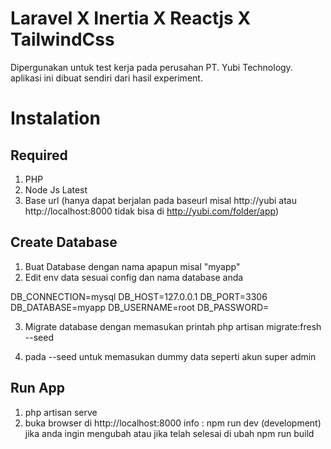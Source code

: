 # Laravel X Inertia X Reactjs X TailwindCss

Dipergunakan untuk test kerja pada perusahan PT. Yubi Technology. aplikasi ini dibuat sendiri dari hasil experiment.

# Instalation

## Required

1. PHP
2. Node Js Latest
3. Base url (hanya dapat berjalan pada baseurl misal http://yubi atau http://localhost:8000 tidak bisa di http://yubi.com/folder/app)

## Create Database

1. Buat Database dengan nama apapun misal "myapp"
2. Edit env data sesuai config dan nama database anda

DB_CONNECTION=mysql
DB_HOST=127.0.0.1
DB_PORT=3306
DB_DATABASE=myapp
DB_USERNAME=root
DB_PASSWORD=

3. Migrate database dengan memasukan printah
   php artisan migrate:fresh --seed

4. pada --seed untuk memasukan dummy data seperti akun super admin

## Run App

1. php artisan serve
2. buka browser di http://localhost:8000
   info : npm run dev (development) jika anda ingin mengubah atau jika telah selesai di ubah npm run build
